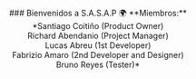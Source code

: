  <center>### Bienvenidos a S.A.S.A.P 🌍
**Miembros:**<br>
  *Santiago Coitiño (Product Owner)<br>
  Richard Abendanio (Project Manager)<br>
  Lucas Abreu (1st Developer)<br>
  Fabrizio Amaro (2nd Developer and Designer)<br>
  Bruno Reyes (Tester)*<br></center>
  
  
